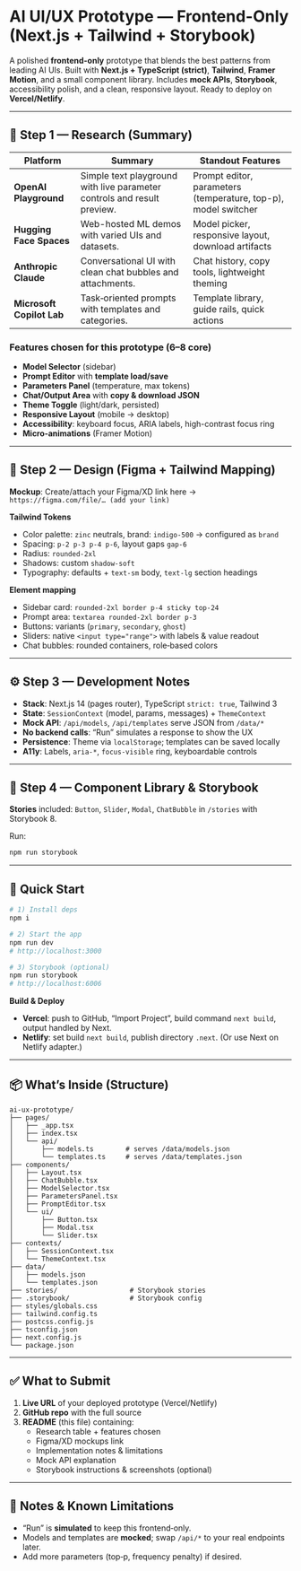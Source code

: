 # AI UI/UX Prototype — Frontend-Only (Next.js + Tailwind + Storybook)

A polished **frontend-only** prototype that blends the best patterns from leading AI UIs. Built with **Next.js + TypeScript (strict)**, **Tailwind**, **Framer Motion**, and a small component library. Includes **mock APIs**, **Storybook**, accessibility polish, and a clean, responsive layout. Ready to deploy on **Vercel/Netlify**.

---

## 🔭 Step 1 — Research (Summary)

| Platform | Summary | Standout Features |
| --- | --- | --- |
| **OpenAI Playground** | Simple text playground with live parameter controls and result preview. | Prompt editor, parameters (temperature, top-p), model switcher |
| **Hugging Face Spaces** | Web-hosted ML demos with varied UIs and datasets. | Model picker, responsive layout, download artifacts |
| **Anthropic Claude** | Conversational UI with clean chat bubbles and attachments. | Chat history, copy tools, lightweight theming |
| **Microsoft Copilot Lab** | Task‑oriented prompts with templates and categories. | Template library, guide rails, quick actions |

### Features chosen for this prototype (6–8 core)

- **Model Selector** (sidebar)
- **Prompt Editor** with **template load/save**
- **Parameters Panel** (temperature, max tokens)
- **Chat/Output Area** with **copy & download JSON**
- **Theme Toggle** (light/dark, persisted)
- **Responsive Layout** (mobile → desktop)
- **Accessibility**: keyboard focus, ARIA labels, high-contrast focus ring
- **Micro‑animations** (Framer Motion)

---

## 🎨 Step 2 — Design (Figma + Tailwind Mapping)

**Mockup**: Create/attach your Figma/XD link here → `https://figma.com/file/… (add your link)`

**Tailwind Tokens**

- Color palette: `zinc` neutrals, brand: `indigo-500` → configured as `brand`
- Spacing: `p-2 p-3 p-4 p-6`, layout gaps `gap-6`
- Radius: `rounded-2xl`
- Shadows: custom `shadow-soft`
- Typography: defaults + `text-sm` body, `text-lg` section headings

**Element mapping**

- Sidebar card: `rounded-2xl border p-4 sticky top-24`
- Prompt area: `textarea rounded-2xl border p-3`
- Buttons: variants (`primary`, `secondary`, `ghost`)
- Sliders: native `<input type="range">` with labels & value readout
- Chat bubbles: rounded containers, role‑based colors

---

## ⚙️ Step 3 — Development Notes

- **Stack**: Next.js 14 (pages router), TypeScript `strict: true`, Tailwind 3
- **State**: `SessionContext` (model, params, messages) + `ThemeContext`
- **Mock API**: `/api/models`, `/api/templates` serve JSON from `/data/*`
- **No backend calls**: “Run” simulates a response to show the UX
- **Persistence**: Theme via `localStorage`; templates can be saved locally
- **A11y**: Labels, `aria-*`, `focus-visible` ring, keyboardable controls

---

## 🧪 Step 4 — Component Library & Storybook

**Stories** included: `Button`, `Slider`, `Modal`, `ChatBubble` in `/stories` with Storybook 8.

Run:
```bash
npm run storybook
```

---

## 🚀 Quick Start

```bash
# 1) Install deps
npm i

# 2) Start the app
npm run dev
# http://localhost:3000

# 3) Storybook (optional)
npm run storybook
# http://localhost:6006
```

**Build & Deploy**

- **Vercel**: push to GitHub, “Import Project”, build command `next build`, output handled by Next.
- **Netlify**: set build `next build`, publish directory `.next`. (Or use Next on Netlify adapter.)

---

## 📦 What’s Inside (Structure)

```
ai-ux-prototype/
├── pages/
│   ├── _app.tsx
│   ├── index.tsx
│   └── api/
│       ├── models.ts        # serves /data/models.json
│       └── templates.ts     # serves /data/templates.json
├── components/
│   ├── Layout.tsx
│   ├── ChatBubble.tsx
│   ├── ModelSelector.tsx
│   ├── ParametersPanel.tsx
│   ├── PromptEditor.tsx
│   └── ui/
│       ├── Button.tsx
│       ├── Modal.tsx
│       └── Slider.tsx
├── contexts/
│   ├── SessionContext.tsx
│   └── ThemeContext.tsx
├── data/
│   ├── models.json
│   └── templates.json
├── stories/                  # Storybook stories
├── .storybook/               # Storybook config
├── styles/globals.css
├── tailwind.config.ts
├── postcss.config.js
├── tsconfig.json
├── next.config.js
└── package.json
```

---

## ✅ What to Submit

1. **Live URL** of your deployed prototype (Vercel/Netlify)
2. **GitHub repo** with the full source
3. **README** (this file) containing:
   - Research table + features chosen
   - Figma/XD mockups link
   - Implementation notes & limitations
   - Mock API explanation
   - Storybook instructions & screenshots (optional)

---

## 📝 Notes & Known Limitations

- “Run” is **simulated** to keep this frontend‑only.
- Models and templates are **mocked**; swap `/api/*` to your real endpoints later.
- Add more parameters (top‑p, frequency penalty) if desired.
```